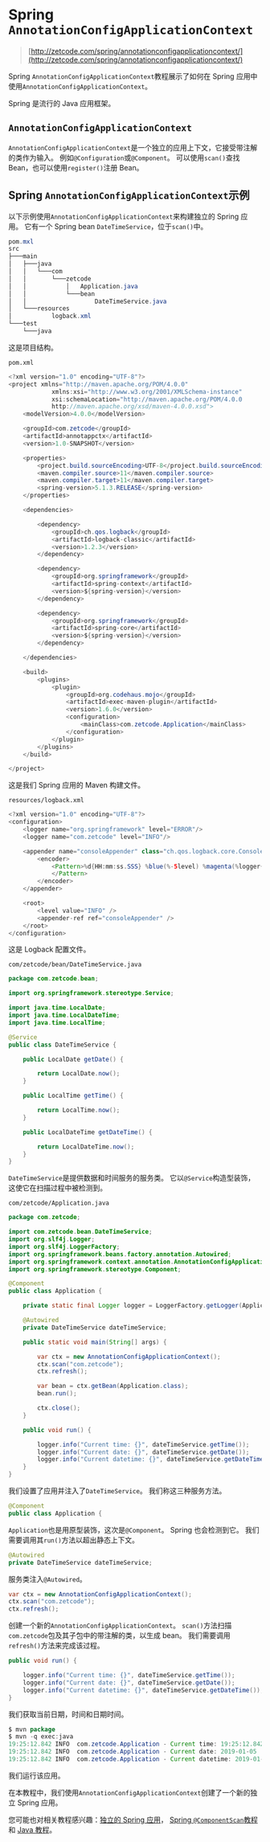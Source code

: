# Spring `AnnotationConfigApplicationContext`

> [http://zetcode.com/spring/annotationconfigapplicationcontext/](http://zetcode.com/spring/annotationconfigapplicationcontext/)

Spring `AnnotationConfigApplicationContext`教程展示了如何在 Spring 应用中使用`AnnotationConfigApplicationContext`。

Spring 是流行的 Java 应用框架。

## `AnnotationConfigApplicationContext`

`AnnotationConfigApplicationContext`是一个独立的应用上下文，它接受带注解的类作为输入。 例如`@Configuration`或`@Component`。 可以使用`scan()`查找 Bean，也可以使用`register()`注册 Bean。

## Spring `AnnotationConfigApplicationContext`示例

以下示例使用`AnnotationConfigApplicationContext`来构建独立的 Spring 应用。 它有一个 Spring bean `DateTimeService`，位于`scan()`中。

```java
pom.mxl
src
├───main
│   ├───java
│   │   └───com
│   │       └───zetcode
│   │           │   Application.java
│   │           └───bean
│   │                   DateTimeService.java
│   └───resources
│           logback.xml
└───test
    └───java

```

这是项目结构。

`pom.xml`

```java
<?xml version="1.0" encoding="UTF-8"?>
<project xmlns="http://maven.apache.org/POM/4.0.0"
            xmlns:xsi="http://www.w3.org/2001/XMLSchema-instance"
            xsi:schemaLocation="http://maven.apache.org/POM/4.0.0
            http://maven.apache.org/xsd/maven-4.0.0.xsd">
    <modelVersion>4.0.0</modelVersion>

    <groupId>com.zetcode</groupId>
    <artifactId>annotappctx</artifactId>
    <version>1.0-SNAPSHOT</version>

    <properties>
        <project.build.sourceEncoding>UTF-8</project.build.sourceEncoding>
        <maven.compiler.source>11</maven.compiler.source>
        <maven.compiler.target>11</maven.compiler.target>
        <spring-version>5.1.3.RELEASE</spring-version>
    </properties>

    <dependencies>

        <dependency>
            <groupId>ch.qos.logback</groupId>
            <artifactId>logback-classic</artifactId>
            <version>1.2.3</version>
        </dependency>

        <dependency>
            <groupId>org.springframework</groupId>
            <artifactId>spring-context</artifactId>
            <version>${spring-version}</version>
        </dependency>

        <dependency>
            <groupId>org.springframework</groupId>
            <artifactId>spring-core</artifactId>
            <version>${spring-version}</version>
        </dependency>

    </dependencies>

    <build>
        <plugins>
            <plugin>
                <groupId>org.codehaus.mojo</groupId>
                <artifactId>exec-maven-plugin</artifactId>
                <version>1.6.0</version>
                <configuration>
                    <mainClass>com.zetcode.Application</mainClass>
                </configuration>
            </plugin>
        </plugins>
    </build>

</project>

```

这是我们 Spring 应用的 Maven 构建文件。

`resources/logback.xml`

```java
<?xml version="1.0" encoding="UTF-8"?>
<configuration>
    <logger name="org.springframework" level="ERROR"/>
    <logger name="com.zetcode" level="INFO"/>

    <appender name="consoleAppender" class="ch.qos.logback.core.ConsoleAppender">
        <encoder>
            <Pattern>%d{HH:mm:ss.SSS} %blue(%-5level) %magenta(%logger{36}) - %msg %n
            </Pattern>
        </encoder>
    </appender>

    <root>
        <level value="INFO" />
        <appender-ref ref="consoleAppender" />
    </root>
</configuration>

```

这是 Logback 配置文件。

`com/zetcode/bean/DateTimeService.java`

```java
package com.zetcode.bean;

import org.springframework.stereotype.Service;

import java.time.LocalDate;
import java.time.LocalDateTime;
import java.time.LocalTime;

@Service
public class DateTimeService {

    public LocalDate getDate() {

        return LocalDate.now();
    }

    public LocalTime getTime() {

        return LocalTime.now();
    }

    public LocalDateTime getDateTime() {

        return LocalDateTime.now();
    }
}

```

`DateTimeService`是提供数据和时间服务的服务类。 它以`@Service`构造型装饰，这使它在扫描过程中被检测到。

`com/zetcode/Application.java`

```java
package com.zetcode;

import com.zetcode.bean.DateTimeService;
import org.slf4j.Logger;
import org.slf4j.LoggerFactory;
import org.springframework.beans.factory.annotation.Autowired;
import org.springframework.context.annotation.AnnotationConfigApplicationContext;
import org.springframework.stereotype.Component;

@Component
public class Application {

    private static final Logger logger = LoggerFactory.getLogger(Application.class);

    @Autowired
    private DateTimeService dateTimeService;

    public static void main(String[] args) {

        var ctx = new AnnotationConfigApplicationContext();
        ctx.scan("com.zetcode");
        ctx.refresh();

        var bean = ctx.getBean(Application.class);
        bean.run();

        ctx.close();
    }

    public void run() {

        logger.info("Current time: {}", dateTimeService.getTime());
        logger.info("Current date: {}", dateTimeService.getDate());
        logger.info("Current datetime: {}", dateTimeService.getDateTime());
    }
}

```

我们设置了应用并注入了`DateTimeService`。 我们称这三种服务方法。

```java
@Component
public class Application {

```

`Application`也是用原型装饰，这次是`@Component`。 Spring 也会检测到它。 我们需要调用其`run()`方法以超出静态上下文。

```java
@Autowired
private DateTimeService dateTimeService;    

```

服务类注入`@Autowired`。

```java
var ctx = new AnnotationConfigApplicationContext();
ctx.scan("com.zetcode");
ctx.refresh();

```

创建一个新的`AnnotationConfigApplicationContext`。 `scan()`方法扫描`com.zetcode`包及其子包中的带注解的类，以生成 bean。 我们需要调用`refresh()`方法来完成该过程。

```java
public void run() {

    logger.info("Current time: {}", dateTimeService.getTime());
    logger.info("Current date: {}", dateTimeService.getDate());
    logger.info("Current datetime: {}", dateTimeService.getDateTime());
}

```

我们获取当前日期，时间和日期时间。

```java
$ mvn package
$ mvn -q exec:java
19:25:12.842 INFO  com.zetcode.Application - Current time: 19:25:12.842639200
19:25:12.842 INFO  com.zetcode.Application - Current date: 2019-01-05
19:25:12.842 INFO  com.zetcode.Application - Current datetime: 2019-01-05T19:25:12.842639200

```

我们运行该应用。

在本教程中，我们使用`AnnotationConfigApplicationContext`创建了一个新的独立 Spring 应用。

您可能也对相关教程感兴趣：[独立的 Spring 应用](/articles/standalonespring/)， [Spring `@ComponentScan`教程](/spring/componentscan/)和 [Java 教程](/lang/java/)。